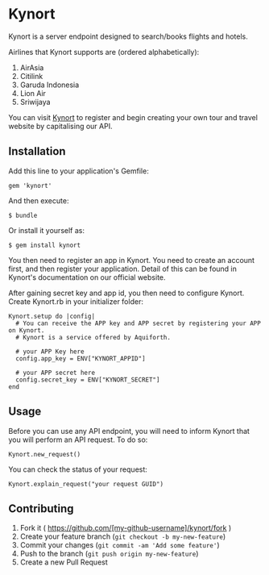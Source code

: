 # Kynort

Kynort is a server endpoint designed to search/books flights and hotels.

Airlines that Kynort supports are (ordered alphabetically):

1. AirAsia
2. Citilink
3. Garuda Indonesia
4. Lion Air
5. Sriwijaya

You can visit [Kynort](http://kynort.aquiforth.com) to register and begin creating 
your own tour and travel website by capitalising our API.

## Installation

Add this line to your application's Gemfile:

    gem 'kynort'

And then execute:

    $ bundle

Or install it yourself as:

    $ gem install kynort

You then need to register an app in Kynort. You need to create an account first,
and then register your application. Detail of this can be found in Kynort's documentation
on our official website.

After gaining secret key and app id, you then need to configure Kynort. Create Kynort.rb in your initializer folder:

    Kynort.setup do |config|
      # You can receive the APP key and APP secret by registering your APP on Kynort.
      # Kynort is a service offered by Aquiforth.
    
      # your APP Key here
      config.app_key = ENV["KYNORT_APPID"]
    
      # your APP secret here
      config.secret_key = ENV["KYNORT_SECRET"]
    end

## Usage

Before you can use any API endpoint, you will need to inform Kynort that you will perform
an API request. To do so:

    Kynort.new_request()

You can check the status of your request:

    Kynort.explain_request("your request GUID")



## Contributing

1. Fork it ( https://github.com/[my-github-username]/kynort/fork )
2. Create your feature branch (`git checkout -b my-new-feature`)
3. Commit your changes (`git commit -am 'Add some feature'`)
4. Push to the branch (`git push origin my-new-feature`)
5. Create a new Pull Request
